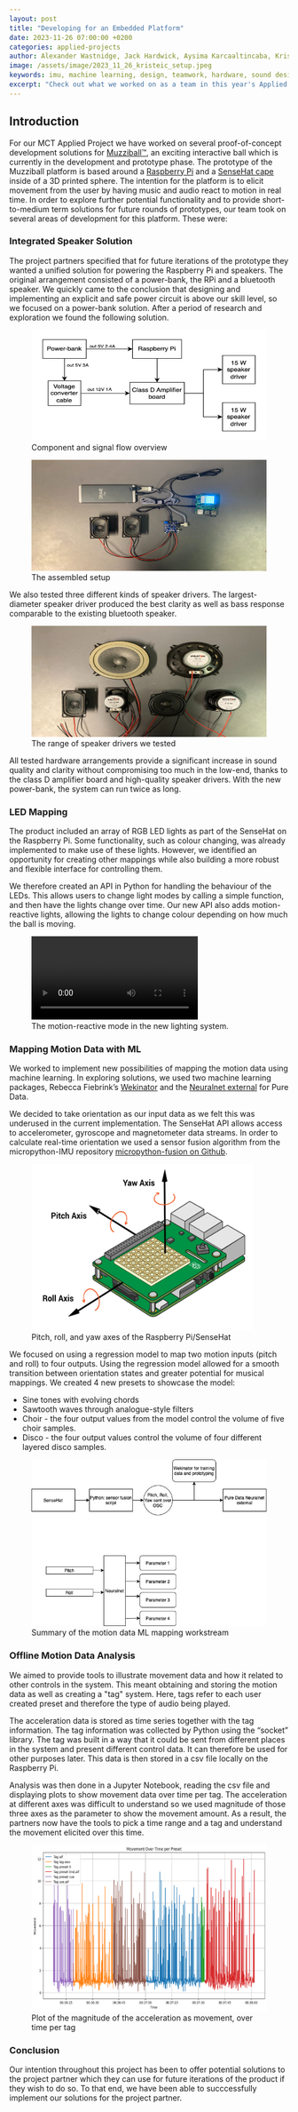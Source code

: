 ```yaml
---
layout: post
title: "Developing for an Embedded Platform"
date: 2023-11-26 07:00:00 +0200
categories: applied-projects
author: Alexander Wastnidge, Jack Hardwick, Aysima Karcaaltincaba, Kristian Eicke, Nino Jakeli
image: /assets/image/2023_11_26_kristeic_setup.jpeg
keywords: imu, machine learning, design, teamwork, hardware, sound design
excerpt: "Check out what we worked on as a team in this year's Applied Project."
---
```


## Introduction 

For our MCT Applied Project we have worked on several proof-of-concept development solutions for [Muzziball™](https://www.muzziball.com/en), an exciting interactive ball which is currently in the development and prototype phase. The prototype of the Muzziball platform is based around a [Raspberry Pi](https://www.raspberrypi.com) and a [SenseHat cape](https://www.raspberrypi.com/products/sense-hat/) inside of a 3D printed sphere. The intention for the platform is to elicit movement from the user by having music and audio react to motion in real time. In order to explore further potential functionality and to provide short-to-medium term solutions for future rounds of prototypes, our team took on several areas of development for this platform. These were:

### Integrated Speaker Solution

The project partners specified that for future iterations of the prototype they wanted a unified solution for powering the Raspberry Pi and speakers. The original arrangement consisted of a power-bank, the RPi and a bluetooth speaker. We quickly came to the conclusion that designing and implementing an explicit and safe power circuit is above our skill level, so we focused on a power-bank solution. After a period of research and exploration we found the following solution.

<figure>
  <img src="/assets/image/2023_11_26_kristeic_components.png"
  height="200"
  width="1000">
  <figcaption>
    <span class="caption">Component and signal flow overview</span>
  </figcaption>
</figure>

<figure>
  <img src="/assets/image/2023_11_26_kristeic_setup.jpeg"
  height="200"
  width="1000">
  <figcaption>
    <span class="caption">The assembled setup</span>
  </figcaption>
</figure>

We also tested three different kinds of speaker drivers. The largest-diameter speaker driver produced the best clarity as well as bass response comparable to the existing bluetooth speaker.

<figure>
  <img src="/assets/image/2023_11_26_kristeic_speaker_drivers.jpeg"
  height="200"
  width="1000">
  <figcaption>
    <span class="caption">The range of speaker drivers we tested</span>
  </figcaption>
</figure>

All tested hardware arrangements provide a significant increase in sound quality and clarity without compromising too much in the low-end, thanks to the class D amplifier board and high-quality speaker drivers. With the new power-bank, the system can run twice as long. 

### LED Mapping

The product included an array of RGB LED lights as part of the SenseHat on the Raspberry Pi. Some functionality, such as colour changing, was already implemented to make use of these lights. However, we identified an opportunity for creating other mappings while also building a more robust and flexible interface for controlling them.

We therefore created an API in Python for handling the behaviour of the LEDs. This allows users to change light modes by calling a simple function, and then have the lights change over time. Our new API also adds motion-reactive lights, allowing the lights to change colour depending on how much the ball is moving.

<figure style="float: none">
  <video width="auto" controls>
    <source src="https://www.uio.no/english/studies/programmes/mct-master/blog/assets/video/2023_11_26_jackeh_applied_project_leds.mp4" type='video/mp4'>
  </video>
  <figcaption>The motion-reactive mode in the new lighting system.</figcaption>
</figure>

### Mapping Motion Data with ML

We worked to implement new possibilities of mapping the motion data using machine learning. In exploring solutions, we used two machine learning packages, Rebecca Fiebrink’s [Wekinator](http://www.wekinator.org) and the [Neuralnet external](https://github.com/alexdrymonitis/neuralnet) for Pure Data.

We decided to take orientation as our input data as we felt this was underused in the current implementation. The SenseHat API allows access to accelerometer, gyroscope and magnetometer data streams. In order to calculate real-time orientation we used a sensor fusion algorithm from the micropython-IMU repository [micropython-fusion on Github](https://github.com/micropython-IMU/micropython-fusion).


<figure>
  <img src="/assets/image/2023_11_27_alexanjw_orientation.jpg"
  height="300"
  width="400">
  <figcaption>
    <span class="caption"> Pitch, roll, and yaw axes of the Raspberry Pi/SenseHat</span>
  </figcaption>
</figure>

We focused on using a regression model to map two motion inputs (pitch and roll) to four outputs. Using the regression model allowed for a smooth transition between orientation states and greater potential for musical mappings. We created 4 new presets to showcase the model:
- Sine tones with evolving chords
- Sawtooth waves through analogue-style filters
- Choir - the four output values from the model control the volume of five choir samples.
- Disco - the four output values control the volume of four different layered disco samples.

<figure>
  <img src="/assets/image/2023_11_27_alexanjw-muzziNN.jpg"
  height="300"
  width="500">
  <figcaption>
    <span class="caption"> Summary of the motion data ML mapping workstream </span>
  </figcaption>
</figure>

### Offline Motion Data Analysis

We aimed to provide tools to illustrate movement data and how it related to other controls in the system.  This meant obtaining and storing the motion data as well as creating a "tag" system.  Here, tags refer to each user created preset and therefore the type of audio being played.

The acceleration data is stored as time series together with the tag information. The tag information was collected by Python using the “socket” library. The tag was built in a way that it could be sent from different places in the system and present different control data.  It can therefore be used for other purposes later. This data is then stored in a csv file locally on the Raspberry Pi. 

Analysis was then done in a Jupyter Notebook, reading the csv file and displaying plots to show movement data over time per tag. The acceleration at different axes was difficult to understand so we used magnitude of those three axes as the parameter to show the movement amount. As a result, the partners now have the tools to pick a time range and a tag and understand the movement elicited over this time.

<figure>
  <img src="/assets/image/2023_11_26_akarcaal_movement_over.png"
  height="300"
  width="500">
  <figcaption>
    <span class="caption">Plot of the magnitude of the acceleration as movement, over time per tag</span>
  </figcaption>
</figure>

### Conclusion

Our intention throughout this project has been to offer potential solutions to the project partner which they can use for future iterations of the product if they wish to do so. To that end, we have been able to succcessfully implement our solutions for the project partner.
